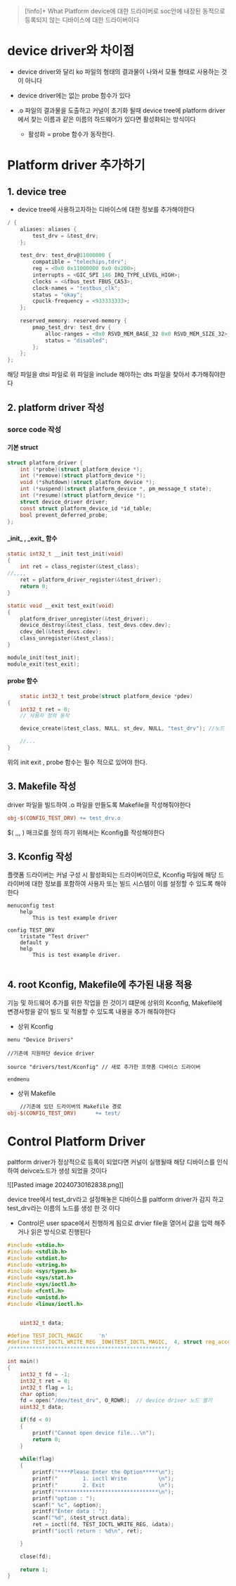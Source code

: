 
> [!info]+ What
> Platform device에 대한 드라이버로 soc안에 내장된 동적으로 등록되지 않는 디바이스에 대한 드라이버이다

# device driver와 차이점

- device driver와 달리 ko 파일의 형태의 결과물이 나와서 모듈 형태로 사용하는 것이 아니다
  
- device driver에는 없는 probe 함수가 있다
  
- .o 파일의 결과물을 도출하고 커널이 초기화 될때 device tree에 platform driver에서 찾는 이름과 같은 이름의 하드웨어가 있다면  활성화되는 방식이다
	- 활성화 = probe 함수가 동작한다.

# Platform driver 추가하기

## 1. device tree 

- device tree에 사용하고자하는 디바이스에 대한 정보를 추가해야한다
```c
/ {
	aliases: aliases {
		test_drv = &test_drv;
	};
	
	test_drv: test_drv@11000000 {
		compatible = "telechips,tdrv";
		reg = <0x0 0x11000000 0x0 0x200>;
		interrupts = <GIC_SPI 146 IRQ_TYPE_LEVEL_HIGH>;
		clocks = <&fbus_test FBUS_CA53>;
		clock-names = "testbus_clk";
		status = "okay";
		cpuclk-frequency = <933333333>;
	};
	
	reserved_memory: reserved-memory {
		pmap_test_drv: test_drv {
			alloc-ranges = <0x0 RSVD_MEM_BASE_32 0x0 RSVD_MEM_SIZE_32>;
			status = "disabled";
		};
	};
};

```  

해당 파일을 dtsi 파일로 위 파일을 include 해야하는 dts 파일을 찾아서 추가해줘야한다

## 2. platform driver 작성

### sorce code 작성

#### 기본 struct

```c
struct platform_driver {
	int (*probe)(struct platform_device *);
	int (*remove)(struct platform_device *);
	void (*shutdown)(struct platform_device *);
	int (*suspend)(struct platform_device *, pm_message_t state);
	int (*resume)(struct platform_device *);
	struct device_driver driver;
	const struct platform_device_id *id_table;
	bool prevent_deferred_probe;
};
```
#### \_init\_ , \_exit\_ 함수 

```c
static int32_t __init test_init(void)
{
	int ret = class_register(&test_class);
//,,,,
	ret = platform_driver_register(&test_driver);
	return 0;
}

static void __exit test_exit(void)
{
	platform_driver_unregister(&test_driver);
	device_destroy(&test_class, test_devs.cdev.dev);
	cdev_del(&test_devs.cdev);
	class_unregister(&test_class);
}

module_init(test_init);
module_exit(test_exit);
```


#### probe 함수 
```c
	static int32_t test_probe(struct platform_device *pdev)
{
	int32_t ret = 0;
	// 사용자 정의 동작 

	device_create(&test_class, NULL, st_dev, NULL, "test_drv"); //노드 생성 

	//... 
}
```
위의 init exit , probe 함수는 필수 적으로 있어야 한다. 

## 3. Makefile 작성

driver 파일을 빌드하여 .o 파일을 만들도록 Makefile을 작성해줘야한다

```Makefile
obj-$(CONFIG_TEST_DRV) += test_drv.o
```

$( ,,, ) 매크로를 정의 하기 위해서는 Kconfig를 작성해야한다

## 3. Kconfig 작성

플랫폼 드라이버는 커널 구성 시 활성화되는 드라이버이므로, Kconfig 파일에 해당 드라이버에 대한 정보를 포함하여 사용자 또는 빌드 시스템이 이를 설정할 수 있도록 해야한다
```
menuconfig test
	help
        This is test example driver

config TEST_DRV
	tristate "Test driver"
	default y
	help
        This is test example driver.


```

## 4. root Kconfig, Makefile에 추가된 내용 적용

기능 및 하드웨어 추가를 위한 작업을 한 것이기 떄문에 상위의 Kconfig, Makefile에 변경사항을 같이 빌드 및 적용할 수 있도록 내용을 추가 해줘야한다

- 상위 Kconfig
```
menu "Device Drivers"

//기존에 지원하던 device driver 

source "drivers/test/Kconfig" // 새로 추가한 프랫폼 디바이스 드라이버

endmenu
```

- 상위 Makefile
```Makefile
	//기존에 있던 드라이버의 Makefile 경로
obj-$(CONFIG_TEST_DRV)		+= test/
```




# Control Platform Driver

paltform driver가 정상적으로 등록이 되었다면 커널이 실행될때 해당 디바이스를 인식하여 deivce노드가 생성 되었을 것이다

![[Pasted image 20240730162838.png]]

device tree에서 test_drv라고 설정해놓은 디바이스를 paltform driver가 감지 하고 test_drv라는 이름의 노드를 생성 한 것 이다

- Control은 user space에서 진행하게 됨으로 drvier file을 열어서 값을 입력 해주거나 읽은 방식으로 진행된다

```c
#include <stdio.h>
#include <stdlib.h>
#include <stdint.h>
#include <string.h>
#include <sys/types.h>
#include <sys/stat.h>
#include <sys/ioctl.h>
#include <fcntl.h>
#include <unistd.h>
#include <linux/ioctl.h>


    uint32_t data;

#define TEST_IOCTL_MAGIC     'n'
#define TEST_IOCTL_WRITE_REG _IOW(TEST_IOCTL_MAGIC,  4, struct reg_access_req *)
/**************************************************/

int main()
{
    int32_t fd = -1;
    int32_t ret = 0;
    int32_t flag = 1;
    char option;
    fd = open("/dev/test_drv", O_RDWR);  // device driver 노드 열기
    uint32_t data;

    if(fd < 0) 
    {
        printf("Cannot open device file...\n");
        return 0;
    }
    
    while(flag) 
    {
        printf("****Please Enter the Option*****\n");
        printf("        1. ioctl Write          \n");
        printf("        2. Exit                 \n");
        printf("********************************\n");
        printf("option : ");
        scanf(" %c", &option);
	    printf("Enter data : ");
		scanf("%d", &test_struct.data);
		ret = ioctl(fd, TEST_IOCTL_WRITE_REG, &data);
		printf("ioctl return : %d\n", ret);

    }

    close(fd);
	
	return 1;
}
```